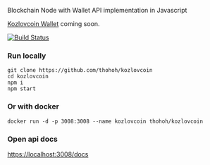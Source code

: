 Blockchain Node with Wallet API implementation in Javascript

[Kozlovcoin Wallet](https://github.com/thohoh/kozlovcoin-wallet) coming soon.

[![Build Status](https://travis-ci.org/thohoh/kozlovcoin.svg?branch=master)](https://travis-ci.org/thohoh/kozlovcoin)

### Run locally
```
git clone https://github.com/thohoh/kozlovcoin
cd kozlovcoin
npm i
npm start
```

### Or with docker
```
docker run -d -p 3008:3008 --name kozlovcoin thohoh/kozlovcoin
```


### Open api docs 
[https://localhost:3008/docs](http://localhost:3008/docs)
